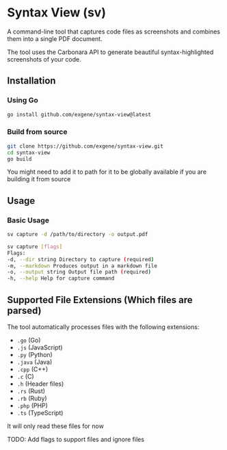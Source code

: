 # Syntax View (sv)

A command-line tool that captures code files as screenshots and combines them into a single PDF document. 

The tool uses the Carbonara API to generate beautiful syntax-highlighted screenshots of your code.

## Installation

### Using Go

```bash
go install github.com/exgene/syntax-view@latest
```

### Build from source

```bash
git clone https://github.com/exgene/syntax-view.git
cd syntax-view
go build
```

You might need to add it to path for it to be globally available if you are building it from source

## Usage

### Basic Usage

```bash
sv capture -d /path/to/directory -o output.pdf
```

```bash
sv capture [flags]
Flags:
-d, --dir string Directory to capture (required)
-m, --markdown Produces output in a markdown file
-o, --output string Output file path (required)
-h, --help Help for capture command
```

## Supported File Extensions (Which files are parsed)

The tool automatically processes files with the following extensions:

- `.go` (Go)
- `.js` (JavaScript)
- `.py` (Python)
- `.java` (Java)
- `.cpp` (C++)
- `.c` (C)
- `.h` (Header files)
- `.rs` (Rust)
- `.rb` (Ruby)
- `.php` (PHP)
- `.ts` (TypeScript)

It will only read these files for now

TODO: Add flags to support files and ignore files
